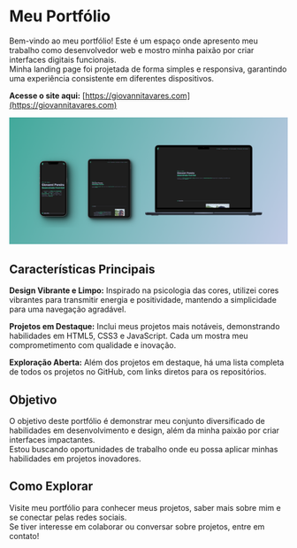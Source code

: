 # Meu Portfólio

Bem-vindo ao meu portfólio! Este é um espaço onde apresento meu trabalho como desenvolvedor web e mostro minha paixão por criar interfaces digitais funcionais.  
Minha landing page foi projetada de forma simples e responsiva, garantindo uma experiência consistente em diferentes dispositivos.  

**Acesse o site aqui:** [https://giovannitavares.com](https://giovannitavares.com)

<div align="center">
  <img src="my-portifolio-mockup.png" alt="Preview do portfólio">
</div>

## Características Principais
**Design Vibrante e Limpo:** Inspirado na psicologia das cores, utilizei cores vibrantes para transmitir energia e positividade, mantendo a simplicidade para uma navegação agradável.  

**Projetos em Destaque:** Inclui meus projetos mais notáveis, demonstrando habilidades em HTML5, CSS3 e JavaScript. Cada um mostra meu comprometimento com qualidade e inovação.  

**Exploração Aberta:** Além dos projetos em destaque, há uma lista completa de todos os projetos no GitHub, com links diretos para os repositórios.  

## Objetivo
O objetivo deste portfólio é demonstrar meu conjunto diversificado de habilidades em desenvolvimento e design, além da minha paixão por criar interfaces impactantes.  
Estou buscando oportunidades de trabalho onde eu possa aplicar minhas habilidades em projetos inovadores.  

## Como Explorar
Visite meu portfólio para conhecer meus projetos, saber mais sobre mim e se conectar pelas redes sociais.  
Se tiver interesse em colaborar ou conversar sobre projetos, entre em contato!  
